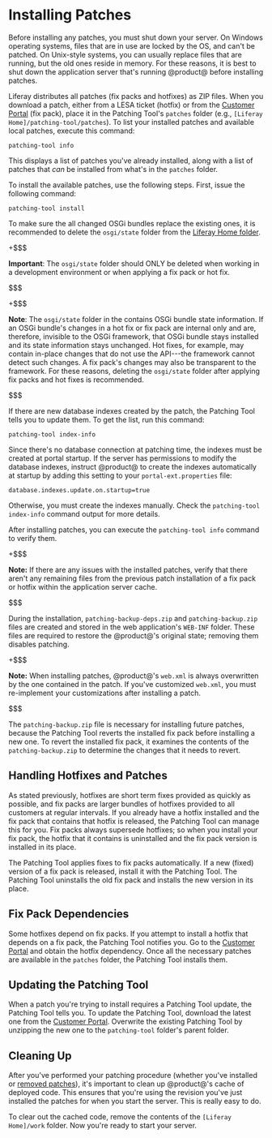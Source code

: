 # Installing Patches [](id=installing-patches)

Before installing any patches, you must shut down your server. On Windows
operating systems, files that are in use are locked by the OS, and can't be
patched. On Unix-style systems, you can usually replace files that are running,
but the old ones reside in memory. For these reasons, it is best to shut down
the application server that's running @product@ before installing patches. 

Liferay distributes all patches (fix packs and hotfixes) as ZIP files. When you
download a patch, either from a LESA ticket (hotfix) or from the
[Customer Portal](https://web.liferay.com/group/customer)
(fix pack), place it in the Patching Tool's `patches` folder (e.g., `[Liferay
Home]/patching-tool/patches`). To list your installed patches and available
local patches, execute this command: 

    patching-tool info
 
This displays a list of patches you've already installed, along with a list of
patches that *can* be installed from what's in the `patches` folder. 

To install the available patches, use the following steps. First, 
issue the following command: 

    patching-tool install

To make sure the all changed OSGi bundles replace the existing ones, it is
recommended to delete the `osgi/state` folder from the
[Liferay Home folder](/discover/deployment/-/knowledge_base/7-1/installing-product#liferay-home). 

+$$$

**Important**: The `osgi/state` folder should ONLY be deleted when working in a 
development environment or when applying a fix pack or hot fix. 

$$$

+$$$

**Note**: The `osgi/state` folder in the contains OSGi bundle state information.
If an OSGi bundle's changes in a hot fix or fix pack are internal only and are,
therefore, invisible to the OSGi framework, that OSGi bundle stays installed and
its state information stays unchanged. Hot fixes, for example, may contain
in-place changes that do not use the API---the framework cannot detect such
changes. A fix pack's changes may also be transparent to the framework. For
these reasons, deleting the `osgi/state` folder after applying fix packs and hot
fixes is recommended. 

$$$

If there are new database indexes created by the patch, the Patching Tool tells
you to update them. To get the list, run this command:

    patching-tool index-info

Since there's no database connection at patching time, the indexes must be
created at portal startup. If the server has permissions to modify the database
indexes, instruct @product@ to create the indexes automatically at startup by
adding this setting to your `portal-ext.properties` file:

    database.indexes.update.on.startup=true

Otherwise, you must create the indexes manually. Check the 
`patching-tool index-info` command output for more details.

After installing patches, you can execute the `patching-tool info` command to
verify them. 

+$$$

**Note:** If there are any issues with the installed patches, verify that there 
aren't any remaining files from the previous patch installation of a fix pack or
hotfix within the application server cache.

$$$

During the installation, `patching-backup-deps.zip` and `patching-backup.zip`
files are created and stored in the web application's `WEB-INF` folder. These
files are required to restore the @product@'s original state; removing them
disables patching. 

+$$$

**Note:** When installing patches, @product@'s `web.xml` is always overwritten
by the one contained in the patch. If you've customized `web.xml`, you must
re-implement your customizations after installing a patch. 

$$$

The `patching-backup.zip` file is necessary for installing future patches,
because the Patching Tool reverts the installed fix pack before installing a new
one. To revert the installed fix pack, it examines the contents of the
`patching-backup.zip` to determine the changes that it needs to revert. 

## Handling Hotfixes and Patches [](id=handling-hot-fixes-and-patches)

As stated previously, hotfixes are short term fixes provided as quickly as
possible, and fix packs are larger bundles of hotfixes provided to all customers
at regular intervals. If you already have a hotfix installed and the fix pack
that contains that hotfix is released, the Patching Tool can manage this for
you. Fix packs always supersede hotfixes; so when you install your fix pack, the
hotfix that it contains is uninstalled and the fix pack version is installed in
its place. 

The Patching Tool applies fixes to fix packs automatically. If a new (fixed)
version of a fix pack is released, install it with the Patching Tool. The
Patching Tool uninstalls the old fix pack and installs the new version in its
place. 

## Fix Pack Dependencies [](id=fix-pack-dependencies)

Some hotfixes depend on fix packs. If you attempt to install a hotfix that
depends on a fix pack, the Patching Tool notifies you. Go to the 
[Customer Portal](https://web.liferay.com/group/customer/dxp/downloads/digital-enterprise)
and obtain the hotfix dependency. Once all the necessary patches are available
in the `patches` folder, the Patching Tool installs them. 

## Updating the Patching Tool [](id=updating-the-patching-tool)

When a patch you're trying to install requires a Patching Tool update, the
Patching Tool tells you. To update the Patching Tool, download the latest one
from the
[Customer Portal](https://web.liferay.com/group/customer/dxp/downloads/digital-enterprise/patching-tool).
Overwrite the existing Patching Tool by unzipping the new one to the
`patching-tool` folder's parent folder. 

## Cleaning Up [](id=cleaning-up)

After you've performed your patching procedure (whether you've installed or
[removed patches](/discover/deployment/-/knowledge_base/7-1/working-with-patches#uninstalling-patches)),
it's important to clean up @product@'s cache of deployed code. This ensures that
you're using the revision you've just installed the patches for when you start
the server. This is really easy to do. 

To clear out the cached code, remove the contents of the `[Liferay Home]/work`
folder. Now you're ready to start your server.
